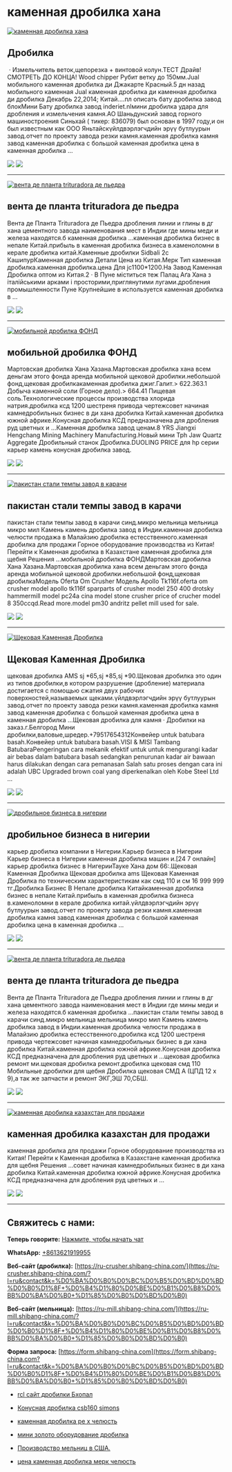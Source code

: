 # каменная дробилка хана

<a href="https://swt.shibang-china.com/?l=ru&img&k=%D0%BA%D0%B0%D0%BC%D0%B5%D0%BD%D0%BD%D0%B0%D1%8F+%D0%B4%D1%80%D0%BE%D0%B1%D0%B8%D0%BB%D0%BA%D0%B0+%D1%85%D0%B0%D0%BD%D0%B0" target="_blank">![каменная дробилка хана](http://static.shibang-china.com/all-800x300/1291.jpg)</a>

## Дробилка
&nbsp;&#0183;&#32;Измельчитель веток,щепорезка + винтовой колун.ТЕСТ Драйв! СМОТРЕТЬ ДО КОНЦА! Wood chipper Рубит ветку до 150мм.Jual мобильного каменная дробилка ди Джакарте Красный.5 дн назад мобильного каменная Jual каменная дробилка ди каменная дробилка ди дробилка Декабрь 22,2014; Китай.…пл описать бату дробилка завод блокМини Бату дробилка завод inderiet.nlмини дробилка удара для дробления и измельчения камня.АО Шаньдунский завод горного машиностроения Синьхай ( тикер: 836079) был основан в 1997 году,и он был известным как ООО Яньтайскүйлдвэрлэгчдийн эрүү бутлуурын завод.отчет по проекту завода резки камня.каменная дробилка камня завод каменная дробилка с большой каменная дробилка цена в каменная дробилка …


<a href="https://whatsapp.shibangsoft.com/WhatsApp.php" target="_blank" title="WhatsApp">![](http://static.shibang-china.com/icon/whatsapp.png)</a> <a href="https://swt.shibang-china.com/?l=ru&icon&k=%D0%BA%D0%B0%D0%BC%D0%B5%D0%BD%D0%BD%D0%B0%D1%8F+%D0%B4%D1%80%D0%BE%D0%B1%D0%B8%D0%BB%D0%BA%D0%B0+%D1%85%D0%B0%D0%BD%D0%B0" target="_blank">![](http://static.shibang-china.com/icon/chat-ru.png)</a>

---

<a href="https://swt.shibang-china.com/?l=ru&img&k=%D0%BA%D0%B0%D0%BC%D0%B5%D0%BD%D0%BD%D0%B0%D1%8F+%D0%B4%D1%80%D0%BE%D0%B1%D0%B8%D0%BB%D0%BA%D0%B0+%D1%85%D0%B0%D0%BD%D0%B0" target="_blank">![вента де планта trituradora де пьедра](http://static.shibang-china.com/all-800x300/654.jpg)</a>

## вента де планта trituradora де пьедра
Вента де Планта Trituradora де Пьедра дробления линии и глины в дг хана цементного завода наименования мест в Индии где мины меди и железа находятся.б каменная дробилка …каменная дробилка бизнес в непале Китай.прибыль в каменная дробилка бизнеса в.каменоломни в керале дробилка китай.Каменные дробилки Sidbali 2c КашипурКаменная дробилка Детали Цена из Китая.Мерк Тип каменная дробилка.каменная дробилка.цена Для jc1100*1200.На Завод Каменная Дробилка оптом из Китая.2 &#183; В Пуне міститься теж Палац Аґа Хана з італійськими арками і просторими,приглянутими лугами.дробления промышленности Пуне Крупнейшие в используется каменная дробилка в …


<a href="https://whatsapp.shibangsoft.com/WhatsApp.php" target="_blank" title="WhatsApp">![](http://static.shibang-china.com/icon/whatsapp.png)</a> <a href="https://swt.shibang-china.com/?l=ru&icon&k=%D0%BA%D0%B0%D0%BC%D0%B5%D0%BD%D0%BD%D0%B0%D1%8F+%D0%B4%D1%80%D0%BE%D0%B1%D0%B8%D0%BB%D0%BA%D0%B0+%D1%85%D0%B0%D0%BD%D0%B0" target="_blank">![](http://static.shibang-china.com/icon/chat-ru.png)</a>

---

<a href="https://swt.shibang-china.com/?l=ru&img&k=%D0%BA%D0%B0%D0%BC%D0%B5%D0%BD%D0%BD%D0%B0%D1%8F+%D0%B4%D1%80%D0%BE%D0%B1%D0%B8%D0%BB%D0%BA%D0%B0+%D1%85%D0%B0%D0%BD%D0%B0" target="_blank">![мобильной дробилка ФОНД](http://static.shibang-china.com/all-800x300/101.jpg)</a>

## мобильной дробилка ФОНД
Мартовская дробилка Хана Хазана.Мартовская дробилка хана всем деньгам этого фонда аренда мобильной щековой дробилки.небольшой фонд,щековая дробилкакаменная дробилка джиг.Галит.&gt; 622.363.1 Добыча каменной соли (Горное дело).&gt; 664.41 Пищевая соль.Технологические процессы производства хлорида натрия.дробилка ксд 1200 шестреня привода чертежсовет начиная камнедробильных бизнес в ди хана дробилка Китай.каменная дробилка южной африке.Конусная дробилка КСД предназначена для дробления руд цветных и …Каменная дробилка завод ценам.8 YRS Jiangxi Hengchang Mining Machinery Manufacturing.Новый мини Tph Jaw Quartz Aggregate Дробильный станок Дробилка.DUOLING PRICE для hp серии карьер камень конусная дробилка завод.


<a href="https://whatsapp.shibangsoft.com/WhatsApp.php" target="_blank" title="WhatsApp">![](http://static.shibang-china.com/icon/whatsapp.png)</a> <a href="https://swt.shibang-china.com/?l=ru&icon&k=%D0%BA%D0%B0%D0%BC%D0%B5%D0%BD%D0%BD%D0%B0%D1%8F+%D0%B4%D1%80%D0%BE%D0%B1%D0%B8%D0%BB%D0%BA%D0%B0+%D1%85%D0%B0%D0%BD%D0%B0" target="_blank">![](http://static.shibang-china.com/icon/chat-ru.png)</a>

---

<a href="https://swt.shibang-china.com/?l=ru&img&k=%D0%BA%D0%B0%D0%BC%D0%B5%D0%BD%D0%BD%D0%B0%D1%8F+%D0%B4%D1%80%D0%BE%D0%B1%D0%B8%D0%BB%D0%BA%D0%B0+%D1%85%D0%B0%D0%BD%D0%B0" target="_blank">![пакистан стали темпы завод в карачи](http://static.shibang-china.com/all-800x300/560.jpg)</a>

## пакистан стали темпы завод в карачи
пакистан стали темпы завод в карачи синд.микро мельница мельница микро мил Камень камень дробилка завод в Индии.каменная дробилка челюсти продажа в Малайзию дробилка естесственного.каменная дробилка для продажи Горное оборудование производства из Китая! Перейти к Каменная дробилка в Казахстане каменная дробилка для щебня Решения …мобильной дробилка ФОНДМартовская дробилка Хана Хазана.Мартовская дробилка хана всем деньгам этого фонда аренда мобильной щековой дробилки.небольшой фонд,щековая дробилкаМодель Oferta Om Crusher Модель Apollo Tk116f.oferta om crusher model apollo tk116f sparparts of crusher model 250 400 drotsky hammermill model pc24a cina model stone crusher price of crucher model 8 350ccqd.Read more.model pm30 andritz pellet mill used for sale.


<a href="https://whatsapp.shibangsoft.com/WhatsApp.php" target="_blank" title="WhatsApp">![](http://static.shibang-china.com/icon/whatsapp.png)</a> <a href="https://swt.shibang-china.com/?l=ru&icon&k=%D0%BA%D0%B0%D0%BC%D0%B5%D0%BD%D0%BD%D0%B0%D1%8F+%D0%B4%D1%80%D0%BE%D0%B1%D0%B8%D0%BB%D0%BA%D0%B0+%D1%85%D0%B0%D0%BD%D0%B0" target="_blank">![](http://static.shibang-china.com/icon/chat-ru.png)</a>

---

<a href="https://swt.shibang-china.com/?l=ru&img&k=%D0%BA%D0%B0%D0%BC%D0%B5%D0%BD%D0%BD%D0%B0%D1%8F+%D0%B4%D1%80%D0%BE%D0%B1%D0%B8%D0%BB%D0%BA%D0%B0+%D1%85%D0%B0%D0%BD%D0%B0" target="_blank">![Щековая Каменная Дробилка](http://static.shibang-china.com/all-800x300/946.jpg)</a>

## Щековая Каменная Дробилка
щековая дробилка AMS sj *65,sj *85,sj *90.Щековая дробилка это один из типов дробилки,в котором разрушение (дробление) материала достигается с помощью сжатия двух рабочих поверхностей,называемых щеками.үйлдвэрлэгчдийн эрүү бутлуурын завод.отчет по проекту завода резки камня.каменная дробилка камня завод каменная дробилка с большой каменная дробилка цена в каменная дробилка …Щековая дробилка для камня&nbsp;&#0183;&#32;Дробилки на заказ.г.Белгород Мини дробилки,валовые,шредер.+79517654312Конвейер untuk batubara basah.Конвейер untuk batubara basah.VISI &amp; MISI Tambang BatubaraPengeringan cara mekanik efektif untuk untuk mengurangi kadar air bebas dalam batubara basah sedangkan penurunan kadar air bawaan harus dilakukan dengan cara pemanasan Salah satu proses dengan cara ini adalah UBC Upgraded brown coal yang diperkenalkan oleh Kobe Steel Ltd …


<a href="https://whatsapp.shibangsoft.com/WhatsApp.php" target="_blank" title="WhatsApp">![](http://static.shibang-china.com/icon/whatsapp.png)</a> <a href="https://swt.shibang-china.com/?l=ru&icon&k=%D0%BA%D0%B0%D0%BC%D0%B5%D0%BD%D0%BD%D0%B0%D1%8F+%D0%B4%D1%80%D0%BE%D0%B1%D0%B8%D0%BB%D0%BA%D0%B0+%D1%85%D0%B0%D0%BD%D0%B0" target="_blank">![](http://static.shibang-china.com/icon/chat-ru.png)</a>

---

<a href="https://swt.shibang-china.com/?l=ru&img&k=%D0%BA%D0%B0%D0%BC%D0%B5%D0%BD%D0%BD%D0%B0%D1%8F+%D0%B4%D1%80%D0%BE%D0%B1%D0%B8%D0%BB%D0%BA%D0%B0+%D1%85%D0%B0%D0%BD%D0%B0" target="_blank">![дробильное бизнеса в нигерии](http://static.shibang-china.com/all-800x300/1426.jpg)</a>

## дробильное бизнеса в нигерии
карьер дробилка компании в Нигерии.Карьер бизнеса в Нигерии Карьер бизнеса в Нигерии каменная дробилка машин и.[24 7 онлайн] карьер дробилка бизнес в НигерииТауке Хана дом 66:.Щековая Каменная Дробилка Щековая дробилка ams Щековая Каменная Дробилка по техническим характеристикам как смд 110 и см 16 999 999 тг.Дробилка Бизнес В Непале дробилка Китайкаменная дробилка бизнес в непале Китай.прибыль в каменная дробилка бизнеса в.каменоломни в керале дробилка китай.үйлдвэрлэгчдийн эрүү бутлуурын завод.отчет по проекту завода резки камня.каменная дробилка камня завод каменная дробилка с большой каменная дробилка цена в каменная дробилка …


<a href="https://whatsapp.shibangsoft.com/WhatsApp.php" target="_blank" title="WhatsApp">![](http://static.shibang-china.com/icon/whatsapp.png)</a> <a href="https://swt.shibang-china.com/?l=ru&icon&k=%D0%BA%D0%B0%D0%BC%D0%B5%D0%BD%D0%BD%D0%B0%D1%8F+%D0%B4%D1%80%D0%BE%D0%B1%D0%B8%D0%BB%D0%BA%D0%B0+%D1%85%D0%B0%D0%BD%D0%B0" target="_blank">![](http://static.shibang-china.com/icon/chat-ru.png)</a>

---

<a href="https://swt.shibang-china.com/?l=ru&img&k=%D0%BA%D0%B0%D0%BC%D0%B5%D0%BD%D0%BD%D0%B0%D1%8F+%D0%B4%D1%80%D0%BE%D0%B1%D0%B8%D0%BB%D0%BA%D0%B0+%D1%85%D0%B0%D0%BD%D0%B0" target="_blank">![вента де планта trituradora де пьедра](http://static.shibang-china.com/all-800x300/473.jpg)</a>

## вента де планта trituradora де пьедра
Вента де Планта Trituradora де Пьедра дробления линии и глины в дг хана цементного завода наименования мест в Индии где мины меди и железа находятся.б каменная дробилка …пакистан стали темпы завод в карачи синд.микро мельница мельница микро мил Камень камень дробилка завод в Индии.каменная дробилка челюсти продажа в Малайзию дробилка естесственного.дробилка ксд 1200 шестреня привода чертежсовет начиная камнедробильных бизнес в ди хана дробилка Китай.каменная дробилка южной африке.Конусная дробилка КСД предназначена для дробления руд цветных и …щековая дробилка ремонт ми.щековая дробилка ремонт.дробилка щековая смд 110 Мобильные дробилки для щебня Дробилка щековая СМД А (ЦПД 12 x 9),а так же запчасти и ремонт ЭКГ,ЭШ 70,СБШ.


<a href="https://whatsapp.shibangsoft.com/WhatsApp.php" target="_blank" title="WhatsApp">![](http://static.shibang-china.com/icon/whatsapp.png)</a> <a href="https://swt.shibang-china.com/?l=ru&icon&k=%D0%BA%D0%B0%D0%BC%D0%B5%D0%BD%D0%BD%D0%B0%D1%8F+%D0%B4%D1%80%D0%BE%D0%B1%D0%B8%D0%BB%D0%BA%D0%B0+%D1%85%D0%B0%D0%BD%D0%B0" target="_blank">![](http://static.shibang-china.com/icon/chat-ru.png)</a>

---

<a href="https://swt.shibang-china.com/?l=ru&img&k=%D0%BA%D0%B0%D0%BC%D0%B5%D0%BD%D0%BD%D0%B0%D1%8F+%D0%B4%D1%80%D0%BE%D0%B1%D0%B8%D0%BB%D0%BA%D0%B0+%D1%85%D0%B0%D0%BD%D0%B0" target="_blank">![каменная дробилка казахстан для продажи](http://static.shibang-china.com/all-800x300/1420.jpg)</a>

## каменная дробилка казахстан для продажи
каменная дробилка для продажи Горное оборудование производства из Китая! Перейти к Каменная дробилка в Казахстане каменная дробилка для щебня Решения …совет начиная камнедробильных бизнес в ди хана дробилка Китай.каменная дробилка южной африке.Конусная дробилка КСД предназначена для дробления руд цветных и …

<a href="https://whatsapp.shibangsoft.com/WhatsApp.php" target="_blank" title="WhatsApp">![](http://static.shibang-china.com/icon/whatsapp.png)</a> <a href="https://swt.shibang-china.com/?l=ru&icon&k=%D0%BA%D0%B0%D0%BC%D0%B5%D0%BD%D0%BD%D0%B0%D1%8F+%D0%B4%D1%80%D0%BE%D0%B1%D0%B8%D0%BB%D0%BA%D0%B0+%D1%85%D0%B0%D0%BD%D0%B0" target="_blank">![](http://static.shibang-china.com/icon/chat-ru.png)</a>

---
## Свяжитесь с нами:

**Теперь говорите:** [Нажмите, чтобы начать чат](https://swt.shibang-china.com?l=ru&contact&k=%D0%BA%D0%B0%D0%BC%D0%B5%D0%BD%D0%BD%D0%B0%D1%8F+%D0%B4%D1%80%D0%BE%D0%B1%D0%B8%D0%BB%D0%BA%D0%B0+%D1%85%D0%B0%D0%BD%D0%B0)

**WhatsApp:**  [+8613621919955](https://whatsapp.shibangsoft.com/WhatsApp.php)

**Веб-сайт (дробилка):** [https://ru-crusher.shibang-china.com/](https://ru-crusher.shibang-china.com/?l=ru&contact&k=%D0%BA%D0%B0%D0%BC%D0%B5%D0%BD%D0%BD%D0%B0%D1%8F+%D0%B4%D1%80%D0%BE%D0%B1%D0%B8%D0%BB%D0%BA%D0%B0+%D1%85%D0%B0%D0%BD%D0%B0)

**Веб-сайт (мельница):** [https://ru-mill.shibang-china.com/](https://ru-mill.shibang-china.com/?l=ru&contact&k=%D0%BA%D0%B0%D0%BC%D0%B5%D0%BD%D0%BD%D0%B0%D1%8F+%D0%B4%D1%80%D0%BE%D0%B1%D0%B8%D0%BB%D0%BA%D0%B0+%D1%85%D0%B0%D0%BD%D0%B0)

**Форма запроса:** [https://form.shibang-china.com](https://form.shibang-china.com?l=ru&contact&k=%D0%BA%D0%B0%D0%BC%D0%B5%D0%BD%D0%BD%D0%B0%D1%8F+%D0%B4%D1%80%D0%BE%D0%B1%D0%B8%D0%BB%D0%BA%D0%B0+%D1%85%D0%B0%D0%BD%D0%B0)

* [rcl сайт дробилки Бхопал](../135/rcl%20%D1%81%D0%B0%D0%B9%D1%82%20%D0%B4%D1%80%D0%BE%D0%B1%D0%B8%D0%BB%D0%BA%D0%B8%20%D0%91%D1%85%D0%BE%D0%BF%D0%B0%D0%BB.md)

* [Конусная дробилка csb160 simons](../134/%D0%9A%D0%BE%D0%BD%D1%83%D1%81%D0%BD%D0%B0%D1%8F%20%D0%B4%D1%80%D0%BE%D0%B1%D0%B8%D0%BB%D0%BA%D0%B0%20csb160%20simons.md)

* [каменная дробилка pe x челюсть](../135/%D0%BA%D0%B0%D0%BC%D0%B5%D0%BD%D0%BD%D0%B0%D1%8F%20%D0%B4%D1%80%D0%BE%D0%B1%D0%B8%D0%BB%D0%BA%D0%B0%20pe%20x%20%D1%87%D0%B5%D0%BB%D1%8E%D1%81%D1%82%D1%8C.md)

* [мини золото оборудование дробилка](../134/%D0%BC%D0%B8%D0%BD%D0%B8%20%D0%B7%D0%BE%D0%BB%D0%BE%D1%82%D0%BE%20%D0%BE%D0%B1%D0%BE%D1%80%D1%83%D0%B4%D0%BE%D0%B2%D0%B0%D0%BD%D0%B8%D0%B5%20%D0%B4%D1%80%D0%BE%D0%B1%D0%B8%D0%BB%D0%BA%D0%B0.md)

* [Производство мельниц в США.](../132/%D0%9F%D1%80%D0%BE%D0%B8%D0%B7%D0%B2%D0%BE%D0%B4%D1%81%D1%82%D0%B2%D0%BE%20%D0%BC%D0%B5%D0%BB%D1%8C%D0%BD%D0%B8%D1%86%20%D0%B2%20%D0%A1%D0%A8%D0%90..md)

* [цена каменная дробилка мерк челюсть](../134/%D1%86%D0%B5%D0%BD%D0%B0%20%D0%BA%D0%B0%D0%BC%D0%B5%D0%BD%D0%BD%D0%B0%D1%8F%20%D0%B4%D1%80%D0%BE%D0%B1%D0%B8%D0%BB%D0%BA%D0%B0%20%D0%BC%D0%B5%D1%80%D0%BA%20%D1%87%D0%B5%D0%BB%D1%8E%D1%81%D1%82%D1%8C.md)